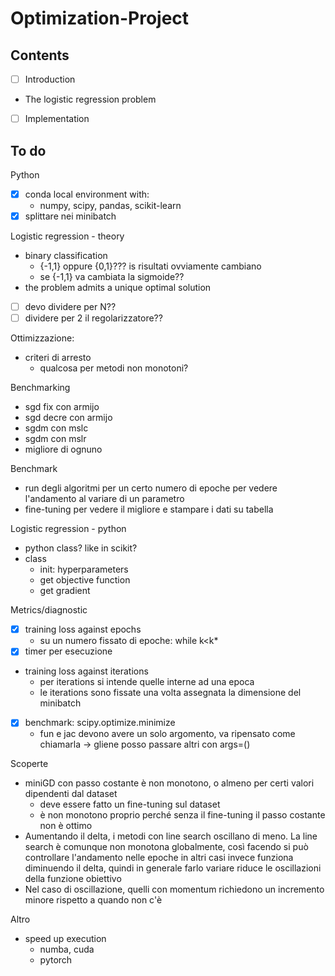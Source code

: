# Optimization-Project

## Contents

- [ ] Introduction
- The logistic regression problem
- [ ] Implementation

## To do

Python
- [x] conda local environment with:
    - numpy, scipy, pandas, scikit-learn
- [x] splittare nei minibatch

Logistic regression - theory
- binary classification
    - {-1,1} oppure {0,1}??? is risultati ovviamente cambiano
    - se {-1,1} va cambiata la sigmoide??
- the problem admits a unique optimal solution
- [ ] devo dividere per N??
- [ ] dividere per 2 il regolarizzatore??

Ottimizzazione:
- criteri di arresto
    - qualcosa per metodi non monotoni?

Benchmarking
- sgd fix con armijo
- sgd decre con armijo
- sgdm con mslc
- sgdm con mslr
- migliore di ognuno

Benchmark
- run degli algoritmi per un certo numero di epoche per vedere l'andamento al variare di un parametro
- fine-tuning per vedere il migliore e stampare i dati su tabella

Logistic regression - python
- python class? like in scikit?
- class
    - init: hyperparameters
    - get objective function
    - get gradient

Metrics/diagnostic
- [x] training loss against epochs
    - su un numero fissato di epoche: while k<k*
- [x] timer per esecuzione
- training loss against iterations
    - per iterations si intende quelle interne ad una epoca
    - le iterations sono fissate una volta assegnata la dimensione del minibatch
- [x] benchmark: scipy.optimize.minimize
    - fun e jac devono avere un solo argomento, va ripensato come chiamarla -> gliene posso passare altri con args=()

Scoperte
- miniGD con passo costante è non monotono, o almeno per certi valori dipendenti dal dataset
    - deve essere fatto un fine-tuning sul dataset
    - è non monotono proprio perché senza il fine-tuning il passo costante non è ottimo
- Aumentando il delta, i metodi con line search oscillano di meno. La line search
è comunque non monotona globalmente, così facendo si può controllare l'andamento nelle epoche
in altri casi invece funziona diminuendo il delta, quindi in generale farlo variare
riduce le oscillazioni della funzione obiettivo
- Nel caso di oscillazione, quelli con momentum richiedono un incremento minore rispetto a quando non c'è

Altro
- speed up execution
    - numba, cuda
    - pytorch
